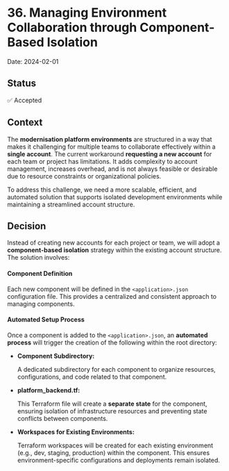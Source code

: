 # 36. Managing Environment Collaboration through Component-Based Isolation

Date: 2024-02-01

## Status

✅ Accepted

## Context

The **modernisation platform environments** are structured in a way that makes it challenging for multiple teams to collaborate effectively within a **single account**. The current workaround **requesting a new account** for each team or project has limitations. It adds complexity to account management, increases overhead, and is not always feasible or desirable due to resource constraints or organizational policies.

To address this challenge, we need a more scalable, efficient, and automated solution that supports isolated development environments while maintaining a streamlined account structure.

## Decision

Instead of creating new accounts for each project or team, we will adopt a **component-based isolation** strategy within the existing account structure. The solution involves:

#### Component Definition

Each new component will be defined in the `<application>.json` configuration file. This provides a centralized and consistent approach to managing components.

#### Automated Setup Process

Once a component is added to the `<application>.json`, an **automated process** will trigger the creation of the following within the root directory:

- **Component Subdirectory:**  

    A dedicated subdirectory for each component to organize resources, configurations, and code related to that component.

- **platform_backend.tf:**  

    This Terraform file will create a **separate state** for the component, ensuring isolation of infrastructure resources and preventing state conflicts between components.

- **Workspaces for Existing Environments:**  

    Terraform workspaces will be created for each existing environment (e.g., dev, staging, production) within the component. This ensures environment-specific configurations and deployments remain isolated.
